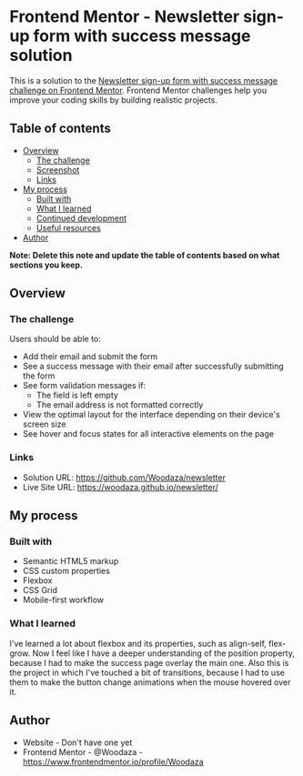 # Frontend Mentor - Newsletter sign-up form with success message solution

This is a solution to the [Newsletter sign-up form with success message challenge on Frontend Mentor](https://www.frontendmentor.io/challenges/newsletter-signup-form-with-success-message-3FC1AZbNrv). Frontend Mentor challenges help you improve your coding skills by building realistic projects. 

## Table of contents

- [Overview](#overview)
  - [The challenge](#the-challenge)
  - [Screenshot](#screenshot)
  - [Links](#links)
- [My process](#my-process)
  - [Built with](#built-with)
  - [What I learned](#what-i-learned)
  - [Continued development](#continued-development)
  - [Useful resources](#useful-resources)
- [Author](#author)

**Note: Delete this note and update the table of contents based on what sections you keep.**

## Overview

### The challenge

Users should be able to:

- Add their email and submit the form
- See a success message with their email after successfully submitting the form
- See form validation messages if:
  - The field is left empty
  - The email address is not formatted correctly
- View the optimal layout for the interface depending on their device's screen size
- See hover and focus states for all interactive elements on the page

### Links

- Solution URL: https://github.com/Woodaza/newsletter
- Live Site URL: https://woodaza.github.io/newsletter/

## My process

### Built with

- Semantic HTML5 markup
- CSS custom properties
- Flexbox
- CSS Grid
- Mobile-first workflow

### What I learned
I've learned a lot about flexbox and its properties, such as align-self, flex-grow. Now I feel like I have a deeper understanding of the position property, because I had to make the success page overlay the main one. Also this is the project in which I've touched a bit of transitions, because I had to use them to make the button change animations when the mouse hovered over it.

## Author

- Website - Don't have one yet
- Frontend Mentor - @Woodaza - https://www.frontendmentor.io/profile/Woodaza

